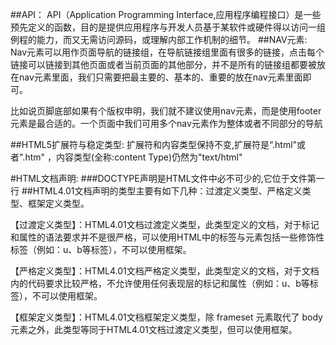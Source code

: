 ##API：
API（Application Programming Interface,应用程序编程接口）是一些预先定义的函数，目的是提供应用程序与开发人员基于某软件或硬件得以访问一组例程的能力，而又无需访问源码，或理解内部工作机制的细节。
##NAV元素:
Nav元素可以用作页面导航的链接组，在导航链接组里面有很多的链接，点击每个链接可以链接到其他页面或者当前页面的其他部分，并不是所有的链接组都要被放在nav元素里面，我们只需要把最主要的、基本的、重要的放在nav元素里面即可。

比如说页脚底部如果有个版权申明，我们就不建议使用nav元素，而是使用footer元素是最合适的。一个页面中我们可用多个nav元素作为整体或者不同部分的导航

##HTML5扩展符与稳定类型:
扩展符和内容类型保持不变,扩展符是“.html"或者".htm"  ，内容类型(全称:content Type)仍然为"text/html"

#HTML文档声明:
###DOCTYPE声明是HTML文件中必不可少的,它位于文件第一行
##HTML4.01文档声明的类型主要有如下几种：过渡定义类型、严格定义类型、框架定义类型。

【过渡定义类型】：HTML4.01文档过渡定义类型，此类型定义的文档，对于标记和属性的语法要求并不是很严格，可以使用HTML中的标签与元素包括一些修饰性标签（例如：u、b等标签），不可以使用框架。

<!DOCTYPE   HTML PUBLIC "-//W3C//DTD HTML 4.01 Transitional//EN"   "http://www.w3.org/TR/html4/loose.dtd">
【严格定义类型】：HTML4.01文档严格定义类型，此类型定义的文档，对于文档内的代码要求比较严格，不允许使用任何表现层的标记和属性（例如：u、b等标签），不可以使用框架。

<!DOCTYPE   HTML PUBLIC "-//W3C//DTD HTML 4.01//EN"   "http://www.w3.org/TR/html4/strict.dtd">
【框架定义类型】：HTML4.01文档框架定义类型，除 frameset 元素取代了 body 元素之外，此类型等同于HTML4.01文档过渡定义类型，但可以使用框架。

<!DOCTYPE   HTML PUBLIC "-//W3C//DTD HTML 4.01 Frameset//EN"   "http://www.w3.org/TR/html4/frameset.dtd">

